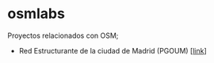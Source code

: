 # osmlabs

Proyectos relacionados con OSM;

-   Red Estructurante de la ciudad de Madrid (PGOUM)
    [[link](https://dieghernan.github.io/osmlabs/PGOUM)]
